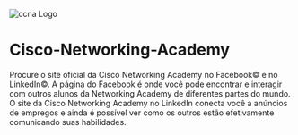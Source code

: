 ![ccna Logo](http://www.dltec.com.br/blog/wp-content/uploads/2014/07/ccna_routerswitching_large.gif)

# Cisco-Networking-Academy

Procure o site oficial da Cisco Networking Academy no Facebook© e no LinkedIn©. A página do Facebook é onde você pode encontrar e interagir com outros alunos da Networking Academy de diferentes partes do mundo. O site da Cisco Networking Academy no LinkedIn conecta você a anúncios de empregos e ainda é possível ver como os outros estão efetivamente comunicando suas habilidades.
